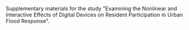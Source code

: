 Supplementary materials for the study "Examining the Nonlinear and Interactive Effects of Digital Devices on Resident Participation in Urban Flood Response".
